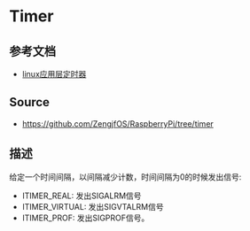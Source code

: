 # Timer

## 参考文档

* [linux应用层定时器](http://blog.chinaunix.net/uid-27717694-id-3658941.html)

## Source

* https://github.com/ZengjfOS/RaspberryPi/tree/timer

## 描述

给定一个时间间隔，以间隔减少计数，时间间隔为0的时候发出信号:

* ITIMER_REAL: 发出SIGALRM信号
* ITIMER_VIRTUAL: 发出SIGVTALRM信号
* ITIMER_PROF: 发出SIGPROF信号。